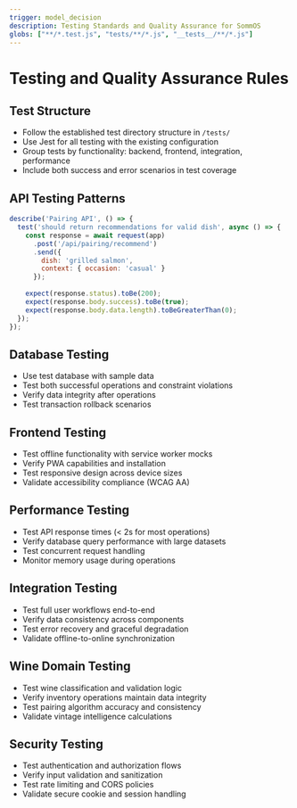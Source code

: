 ```yaml
---
trigger: model_decision
description: Testing Standards and Quality Assurance for SommOS
globs: ["**/*.test.js", "tests/**/*.js", "__tests__/**/*.js"]
---
```


# Testing and Quality Assurance Rules

## Test Structure
- Follow the established test directory structure in `/tests/`
- Use Jest for all testing with the existing configuration
- Group tests by functionality: backend, frontend, integration, performance
- Include both success and error scenarios in test coverage

## API Testing Patterns
```javascript
describe('Pairing API', () => {
  test('should return recommendations for valid dish', async () => {
    const response = await request(app)
      .post('/api/pairing/recommend')
      .send({
        dish: 'grilled salmon',
        context: { occasion: 'casual' }
      });
    
    expect(response.status).toBe(200);
    expect(response.body.success).toBe(true);
    expect(response.body.data.length).toBeGreaterThan(0);
  });
});
```

## Database Testing
- Use test database with sample data
- Test both successful operations and constraint violations
- Verify data integrity after operations
- Test transaction rollback scenarios

## Frontend Testing
- Test offline functionality with service worker mocks
- Verify PWA capabilities and installation
- Test responsive design across device sizes
- Validate accessibility compliance (WCAG AA)

## Performance Testing
- Test API response times (< 2s for most operations)
- Verify database query performance with large datasets
- Test concurrent request handling
- Monitor memory usage during operations

## Integration Testing
- Test full user workflows end-to-end
- Verify data consistency across components
- Test error recovery and graceful degradation
- Validate offline-to-online synchronization

## Wine Domain Testing
- Test wine classification and validation logic
- Verify inventory operations maintain data integrity
- Test pairing algorithm accuracy and consistency
- Validate vintage intelligence calculations

## Security Testing
- Test authentication and authorization flows
- Verify input validation and sanitization
- Test rate limiting and CORS policies
- Validate secure cookie and session handling